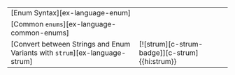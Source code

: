|||
|---|---|
| [Enum Syntax][ex-language-enum] | |
| [Common `enums`][ex-language-common-enums] | |
| [Convert between Strings and Enum Variants with `strum`][ex-language-strum] | [![strum][c-strum-badge]][c-strum]{{hi:strum}} |
